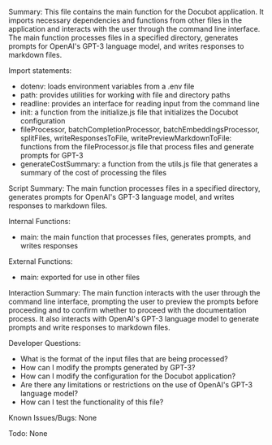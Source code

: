 Summary:
This file contains the main function for the Docubot application. It imports necessary dependencies and functions from other files in the application and interacts with the user through the command line interface. The main function processes files in a specified directory, generates prompts for OpenAI's GPT-3 language model, and writes responses to markdown files.

Import statements:
- dotenv: loads environment variables from a .env file
- path: provides utilities for working with file and directory paths
- readline: provides an interface for reading input from the command line
- init: a function from the initialize.js file that initializes the Docubot configuration
- fileProcessor, batchCompletionProcessor, batchEmbeddingsProcessor, splitFiles, writeResponsesToFile, writePreviewMarkdownToFile: functions from the fileProcessor.js file that process files and generate prompts for GPT-3
- generateCostSummary: a function from the utils.js file that generates a summary of the cost of processing the files

Script Summary:
The main function processes files in a specified directory, generates prompts for OpenAI's GPT-3 language model, and writes responses to markdown files.

Internal Functions:
- main: the main function that processes files, generates prompts, and writes responses

External Functions:
- main: exported for use in other files

Interaction Summary:
The main function interacts with the user through the command line interface, prompting the user to preview the prompts before proceeding and to confirm whether to proceed with the documentation process. It also interacts with OpenAI's GPT-3 language model to generate prompts and write responses to markdown files.

Developer Questions:
- What is the format of the input files that are being processed?
- How can I modify the prompts generated by GPT-3?
- How can I modify the configuration for the Docubot application?
- Are there any limitations or restrictions on the use of OpenAI's GPT-3 language model?
- How can I test the functionality of this file? 

Known Issues/Bugs:
None

Todo:
None